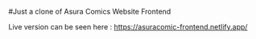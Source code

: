 #Just a clone of Asura Comics Website Frontend

Live version can be seen here : https://asuracomic-frontend.netlify.app/
